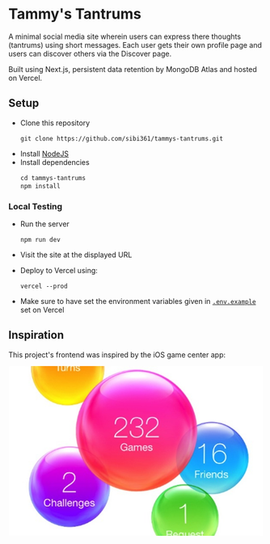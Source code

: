 # Tammy's Tantrums

A minimal social media site wherein users can express there thoughts (tantrums) using short messages. Each user gets their own profile page and users can discover others via the Discover page.

Built using Next.js, persistent data retention by MongoDB Atlas and hosted on Vercel.

## Setup

-   Clone this repository
    ```
    git clone https://github.com/sibi361/tammys-tantrums.git
    ```
-   Install [NodeJS](https://nodejs.org/en/download)
-   Install dependencies
    ```
    cd tammys-tantrums
    npm install
    ```

### Local Testing

-   Run the server
    ```
    npm run dev
    ```
-   Visit the site at the displayed URL

-   Deploy to Vercel using:
    ```
    vercel --prod
    ```
- Make sure to have set the environment variables given in [`.env.example`](.env.example) set on Vercel

## Inspiration

This project's frontend was inspired by the iOS game center app:

![iOS game center](assets/ios_game_center.jpg)
